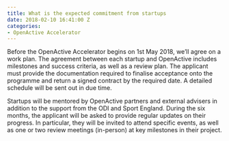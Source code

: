 ```yaml
---
title: What is the expected commitment from startups
date: 2018-02-10 16:41:00 Z
categories:
- OpenActive Accelerator
---
```


Before the OpenActive Accelerator begins on 1st May 2018, we’ll agree on a work plan. The agreement between each startup and OpenActive includes milestones and success criteria, as well as a review plan. The applicant must provide the documentation required to finalise acceptance onto the programme and return a signed contract by the required date. A detailed schedule will be sent out in due time.

Startups will be mentored by OpenActive partners and external advisers in addition to the support from the ODI and Sport England. During the six months, the applicant will be asked to provide regular updates on their progress. In particular, they will be invited to attend specific events, as well as one or two review meetings (in-person) at key milestones in their project.
